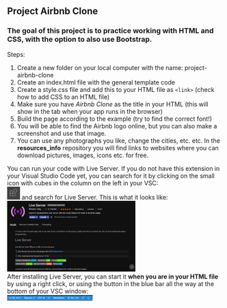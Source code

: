 ## Project Airbnb Clone

### The goal of this project is to practice working with HTML and CSS, with the option to also use Bootstrap.

Steps:  

1. Create a new folder on your local computer with the name: project-airbnb-clone
1. Create an index.html file with the general template code
1. Create a style.css file and add this to your HTML file as `<link>` (check how to add CSS to an HTML file)
1. Make sure you have *Airbnb Clone* as the title in your HTML (this will show in the tab when your app runs in the browser)
1. Build the page according to the example (try to find the correct font!)
1. You will be able to find the Airbnb logo online, but you can also make a screenshot and use that image.
1. You can use any photographs you like, change the cities, etc. etc. In the **resources_info** repository you will find links to websites where you can download pictures, images, icons etc. for free.

You can run your code with Live Server. If you do not have this extension in your Visual Studio Code yet, you can search for it by clicking on the small icon with cubes in the column on the left in your VSC:  
<img src="/icon_VSC_extensions.png" width="30" />  and search for Live Server. This is what it looks like:  
<img src="/liveServer_image.png" width="300" />  
After installing Live Server, you can start it **when you are in your HTML file** by using a right click, or using the button in the blue bar all the way at the bottom of your VSC window:  
<img src="/button_liveServer.png" width="200" />
